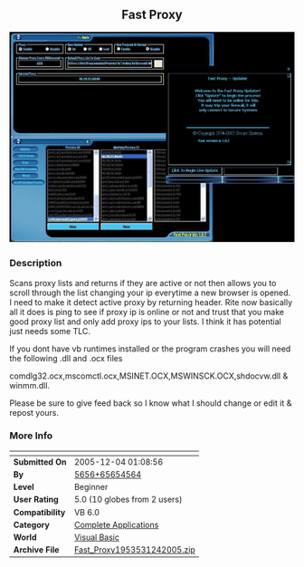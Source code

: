 ﻿<div align="center">

## Fast Proxy

<img src="PIC2005124116544039.JPG">
</div>

### Description

Scans proxy lists and returns if they are active or not then allows you to scroll through the list changing your ip everytime a new browser is opened. I need to make it detect active proxy by returning header. Rite now basically all it does is ping to see if proxy ip is online or not and trust that you make good proxy list and only add proxy ips to your lists. I think it has potential just needs some TLC.

If you dont have vb runtimes installed or the program crashes you will need the following .dll and .ocx files

comdlg32.ocx,mscomctl.ocx,MSINET.OCX,MSWINSCK.OCX,shdocvw.dll &amp; winmm.dll.

Please be sure to give feed back so I know what I should change or edit it &amp; repost yours.
 
### More Info
 


<span>             |<span>
---                |---
**Submitted On**   |2005-12-04 01:08:56
**By**             |[5656\+65654564](https://github.com/Planet-Source-Code/PSCIndex/blob/master/ByAuthor/5656-65654564.md)
**Level**          |Beginner
**User Rating**    |5.0 (10 globes from 2 users)
**Compatibility**  |VB 6\.0
**Category**       |[Complete Applications](https://github.com/Planet-Source-Code/PSCIndex/blob/master/ByCategory/complete-applications__1-27.md)
**World**          |[Visual Basic](https://github.com/Planet-Source-Code/PSCIndex/blob/master/ByWorld/visual-basic.md)
**Archive File**   |[Fast\_Proxy1953531242005\.zip](https://github.com/Planet-Source-Code/5656-65654564-fast-proxy__1-63481/archive/master.zip)








